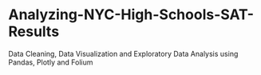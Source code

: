 # Analyzing-NYC-High-Schools-SAT-Results
Data Cleaning, Data Visualization and Exploratory Data Analysis using Pandas, Plotly and Folium
